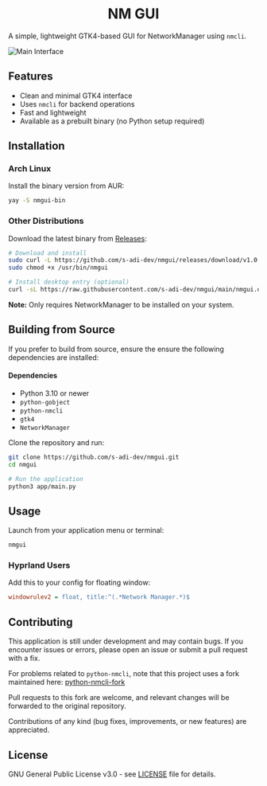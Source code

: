 <h1 align="center">NM GUI</h1>

A simple, lightweight GTK4-based GUI for NetworkManager using `nmcli`.

![Main Interface](assets/interface.png)

## Features

- Clean and minimal GTK4 interface
- Uses `nmcli` for backend operations
- Fast and lightweight
- Available as a prebuilt binary (no Python setup required)

## Installation

### Arch Linux

Install the binary version from AUR:
```bash
yay -S nmgui-bin
```

### Other Distributions

Download the latest binary from [Releases](https://github.com/s-adi-dev/nmgui/releases):

```bash
# Download and install
sudo curl -L https://github.com/s-adi-dev/nmgui/releases/download/v1.0.0/nmgui.bin -o /usr/bin/nmgui
sudo chmod +x /usr/bin/nmgui

# Install desktop entry (optional)
curl -sL https://raw.githubusercontent.com/s-adi-dev/nmgui/main/nmgui.desktop | sudo tee /usr/share/applications/nmgui.desktop > /dev/null
```

**Note:** Only requires NetworkManager to be installed on your system.

## Building from Source

If you prefer to build from source, ensure the ensure the following dependencies are installed:

#### Dependencies

* Python 3.10 or newer
* `python-gobject`
* `python-nmcli`
* `gtk4`
* `NetworkManager`

Clone the repository and run:


```bash
git clone https://github.com/s-adi-dev/nmgui.git
cd nmgui

# Run the application
python3 app/main.py
```

## Usage

Launch from your application menu or terminal:
```bash
nmgui
```

### Hyprland Users

Add this to your config for floating window:
```ini
windowrulev2 = float, title:^(.*Network Manager.*)$
```

## Contributing

This application is still under development and may contain bugs.
If you encounter issues or errors, please open an issue or submit a pull request with a fix.

For problems related to `python-nmcli`, note that this project uses a fork maintained here:
[python-nmcli-fork](https://github.com/s-adi-dev/nmcli)

Pull requests to this fork are welcome, and relevant changes will be forwarded to the original repository.

Contributions of any kind (bug fixes, improvements, or new features) are appreciated. 

## License

GNU General Public License v3.0 - see [LICENSE](./LICENSE) file for details.
